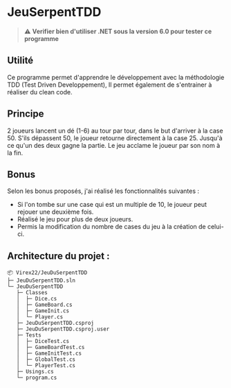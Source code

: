 # JeuSerpentTDD
> :warning: **Verifier bien d'utiliser .NET sous la version 6.0 pour tester ce programme**

## Utilité
Ce programme permet d'apprendre le développement avec la méthodologie TDD (Test Driven Developpement), Il permet également de s'entrainer à réaliser du clean code.

## Principe
2 joueurs lancent un dé (1-6) au tour par tour, dans le but d'arriver à la case 50. S'ils dépassent 50, le joueur retourne directement à la case 25. Jusqu'à ce qu'un des deux gagne la partie.
Le jeu acclame le joueur par son nom à la fin.

## Bonus 
Selon les bonus proposés, j'ai réalisé les fonctionnalités suivantes :

- Si l'on tombe sur une case qui est un multiple de 10, le joueur peut rejouer une deuxième fois.
- Réalisé le jeu pour plus de deux joueurs.
- Permis la modification du nombre de cases du jeu à la création de celui-ci.

## Architecture du projet :

```
📦 Virex22/JeuDuSerpentTDD
├─ JeuDuSerpentTDD.sln
└─ JeuDuSerpentTDD
   ├─ Classes
   │  ├─ Dice.cs
   │  ├─ GameBoard.cs
   │  ├─ GameInit.cs
   │  └─ Player.cs
   ├─ JeuDuSerpentTDD.csproj
   ├─ JeuDuSerpentTDD.csproj.user
   ├─ Tests
   │  ├─ DiceTest.cs
   │  ├─ GameBoardTest.cs
   │  ├─ GameInitTest.cs
   │  ├─ GlobalTest.cs
   │  └─ PlayerTest.cs
   ├─ Usings.cs
   └─ program.cs
```
